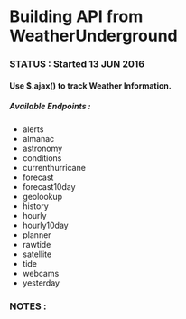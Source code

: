# Building API from WeatherUnderground

### STATUS : Started 13 JUN 2016

#### Use $.ajax() to track Weather Information.
##### Available Endpoints :
- alerts
- almanac
- astronomy
- conditions
- currenthurricane
- forecast
- forecast10day
- geolookup
- history
- hourly
- hourly10day
- planner
- rawtide
- satellite
- tide
- webcams
- yesterday


### NOTES :
